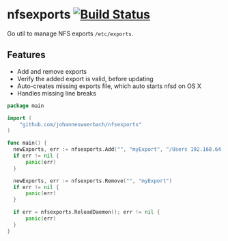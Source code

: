 # nfsexports [![Build Status](https://travis-ci.org/johanneswuerbach/nfsexports.svg?branch=master)](https://travis-ci.org/johanneswuerbach/nfsexports)

Go util to manage NFS exports `/etc/exports`.

## Features

* Add and remove exports
* Verify the added export is valid, before updating
* Auto-creates missing exports file, which auto starts nfsd on OS X
* Handles missing line breaks

```go
package main

import (
    "github.com/johanneswuerbach/nfsexports"
)

func main() {
  newExports, err := nfsexports.Add("", "myExport", "/Users 192.168.64.16 -alldirs -maproot=root")
  if err != nil {
      panic(err)
  }

  newExports, err := nfsexports.Remove("", "myExport")
  if err != nil {
      panic(err)
  }

  if err = nfsexports.ReloadDaemon(); err != nil {
      panic(err)
  }
}
```
